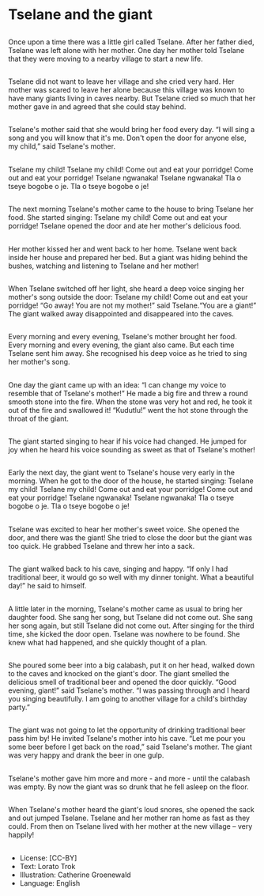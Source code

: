 # Tselane and the giant

##
Once upon a time there was a little
girl called Tselane.
After her father died, Tselane was
left alone with her mother.
One day her mother told Tselane
that they were moving to a nearby
village to start a new life.

##
Tselane did not want to leave her
village and she cried very hard.
Her mother was scared to leave her
alone because this village was
known to have many giants living in
caves nearby.
But Tselane cried so much that her
mother gave in and agreed that she
could stay behind.

##
Tselane's mother said that she
would bring her food every day.
“I will sing a song and you will know
that it's me. Don't open the door for
anyone else, my child,” said
Tselane's mother.

##
Tselane my child!
Tselane my child!
Come out and eat your porridge!
Come out and eat your porridge!
Tselane ngwanaka!
Tselane ngwanaka!
Tla o tseye bogobe o je.
Tla o tseye bogobe o je!

##
The next morning Tselane's mother
came to the house to bring Tselane
her food.
She started singing:
Tselane my child! Come out and eat
your porridge!
Tselane opened the door and ate
her mother's delicious food.

##
Her mother kissed her and went
back to her home.
Tselane went back inside her house
and prepared her bed.
But a giant was hiding behind the
bushes, watching and listening to
Tselane and her mother!

##
When Tselane switched off her light,
she heard a deep voice singing her
mother's song outside the door:
Tselane my child!
Come out and eat your porridge!
“Go away! You are not my mother!”
said Tselane.“You are a giant!”
The giant walked away
disappointed and disappeared into
the caves.

##
Every morning and every evening,
Tselane's mother brought her food.
Every morning and every evening,
the giant also came.
But each time Tselane sent him
away.
She recognised his deep voice as he
tried to sing her mother's song.

##
One day the giant came up with an
idea: “I can change my voice to
resemble that of Tselane's mother!”
He made a big fire and threw a
round smooth stone into the fire.
When the stone was very hot and
red, he took it out of the fire and
swallowed it!
“Kudutlu!” went the hot stone
through the throat of the giant.

##
The giant started singing to hear if
his voice had changed.
He jumped for joy when he heard
his voice sounding as sweet as that
of Tselane's mother!

##
Early the next day, the giant went to Tselane's house very early in
the morning. When he got to the door of the house, he started
singing:
Tselane my child!
Tselane my child!
Come out and eat your porridge!
Come out and eat your porridge!
Tselane ngwanaka!
Tselane ngwanaka!
Tla o tseye bogobe o je.
Tla o tseye bogobe o je!

##
Tselane was excited to hear her
mother's sweet voice.
She opened the door, and there was
the giant!
She tried to close the door but the
giant was too quick.
He grabbed Tselane and threw her
into a sack.

##
The giant walked back to his cave,
singing and happy.
“If only I had traditional beer, it
would go so well with my dinner
tonight. What a beautiful day!” he
said to himself.

##
A little later in the morning,
Tselane's mother came as usual to
bring her daughter food.
She sang her song, but Tselane did
not come out. She sang her song
again, but still Tselane did not come
out.
After singing for the third time, she
kicked the door open. Tselane was
nowhere to be found. She knew
what had happened, and she
quickly thought of a plan.

##
She poured some beer into a big
calabash, put it on her head, walked
down to the caves and knocked on
the giant's door.
The giant smelled the delicious
smell of traditional beer and opened
the door quickly.
“Good evening, giant!” said
Tselane's mother.
“I was passing through and I heard
you singing beautifully. I am going
to another village for a child's
birthday party.”

##
The giant was not going to let the opportunity of
drinking traditional beer pass him by!
He invited Tselane's mother into his cave.
“Let me pour you some beer before I get back on the
road,” said Tselane's mother.
The giant was very happy and drank the beer in one
gulp.

##
Tselane's mother gave him more
and more - and more - until the
calabash was empty.
By now the giant was so drunk that
he fell asleep on the floor.

##
When Tselane's mother heard the
giant's loud snores, she opened the
sack and out jumped Tselane.
Tselane and her mother ran home
as fast as they could.
From then on Tselane lived with her
mother at the new village – very
happily!

##
* License: [CC-BY]
* Text: Lorato Trok
* Illustration: Catherine Groenewald
* Language: English
